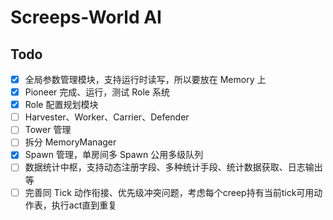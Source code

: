 # Screeps-World AI

## Todo
* [X] 全局参数管理模块，支持运行时读写，所以要放在 Memory 上
* [X] Pioneer 完成、运行，测试 Role 系统
* [X] Role 配置规划模块
* [ ] Harvester、Worker、Carrier、Defender
* [ ] Tower 管理
* [ ] 拆分 MemoryManager
* [X] Spawn 管理，单房间多 Spawn 公用多级队列
* [ ] 数据统计中枢，支持动态注册字段、多种统计手段、统计数据获取、日志输出等
* [ ] 完善同 Tick 动作衔接、优先级冲突问题，考虑每个creep持有当前tick可用动作表，执行act直到重复
